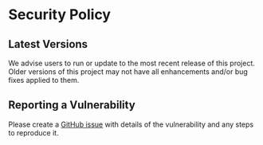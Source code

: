 # Security Policy

## Latest Versions

We advise users to run or update to the most recent release of this project. Older versions of this project may not have all enhancements and/or bug fixes applied to them.

## Reporting a Vulnerability

Please create a [GitHub issue]() with details of the vulnerability and any steps to reproduce it.

